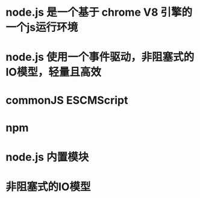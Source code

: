 # node.js 是一个基于 chrome V8 引擎的一个js运行环境
# node.js 使用一个事件驱动，非阻塞式的IO模型，轻量且高效


# commonJS    ESCMScript

# npm 

# node.js 内置模块

# 非阻塞式的IO模型

